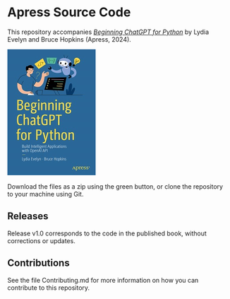 # Apress Source Code

This repository accompanies [*Beginning ChatGPT for Python*](https://www.link.springer.com/book/10.1007/979-8-8688-0929-3) by Lydia Evelyn and Bruce Hopkins (Apress, 2024).

[comment]: #cover
![Cover image](979-8-8688-0928-6.jpg)

Download the files as a zip using the green button, or clone the repository to your machine using Git.

## Releases

Release v1.0 corresponds to the code in the published book, without corrections or updates.

## Contributions

See the file Contributing.md for more information on how you can contribute to this repository.